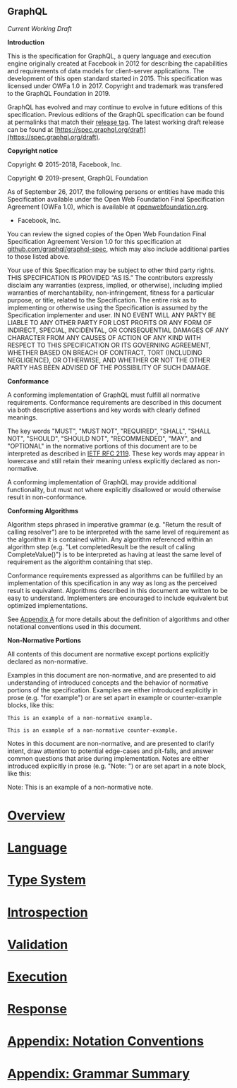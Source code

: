 GraphQL
-------

*Current Working Draft*

**Introduction**

This is the specification for GraphQL, a query language and execution engine
originally created at Facebook in 2012 for describing the capabilities and
requirements of data models for client-server applications. The development of
this open standard started in 2015. This specification was licensed under OWFa
1.0 in 2017. Copyright and trademark was transfered to the GraphQL Foundation
in 2019.

GraphQL has evolved and may continue to evolve in future editions of this
specification. Previous editions of the GraphQL specification can be found at
permalinks that match their [release tag](https://github.com/graphql/graphql-spec/releases).
The latest working draft release can be found at [https://spec.graphql.org/draft](https://spec.graphql.org/draft).

**Copyright notice**

Copyright © 2015-2018, Facebook, Inc.

Copyright © 2019-present, GraphQL Foundation

As of September 26, 2017, the following persons or entities have made this
Specification available under the Open Web Foundation Final Specification
Agreement (OWFa 1.0), which is available at [openwebfoundation.org](http://www.openwebfoundation.org/legal/the-owf-1-0-agreements/owfa-1-0).

* Facebook, Inc.

You can review the signed copies of the Open Web Foundation Final Specification
Agreement Version 1.0 for this specification at [github.com/graphql/graphql-spec](https://github.com/graphql/graphql-spec/tree/master/signed-agreements),
which may also include additional parties to those listed above.

Your use of this Specification may be subject to other third party rights.
THIS SPECIFICATION IS PROVIDED “AS IS.” The contributors expressly disclaim any
warranties (express, implied, or otherwise), including implied warranties of
merchantability, non-infringement, fitness for a particular purpose, or title,
related to the Specification. The entire risk as to implementing or otherwise
using the Specification is assumed by the Specification implementer and user.
IN NO EVENT WILL ANY PARTY BE LIABLE TO ANY OTHER PARTY FOR LOST PROFITS OR ANY
FORM OF INDIRECT, SPECIAL, INCIDENTAL, OR CONSEQUENTIAL DAMAGES OF ANY CHARACTER
FROM ANY CAUSES OF ACTION OF ANY KIND WITH RESPECT TO THIS SPECIFICATION OR ITS
GOVERNING AGREEMENT, WHETHER BASED ON BREACH OF CONTRACT, TORT (INCLUDING
NEGLIGENCE), OR OTHERWISE, AND WHETHER OR NOT THE OTHER PARTY HAS BEEN ADVISED
OF THE POSSIBILITY OF SUCH DAMAGE.


**Conformance**

A conforming implementation of GraphQL must fulfill all normative requirements.
Conformance requirements are described in this document via both
descriptive assertions and key words with clearly defined meanings.

The key words "MUST", "MUST NOT", "REQUIRED", "SHALL", "SHALL NOT", "SHOULD",
"SHOULD NOT", "RECOMMENDED", "MAY", and "OPTIONAL" in the normative portions of
this document are to be interpreted as described in [IETF RFC 2119](https://tools.ietf.org/html/rfc2119).
These key words may appear in lowercase and still retain their meaning unless
explicitly declared as non-normative.

A conforming implementation of GraphQL may provide additional functionality,
but must not where explicitly disallowed or would otherwise result
in non-conformance.


**Conforming Algorithms**

Algorithm steps phrased in imperative grammar (e.g. "Return the result of
calling resolver") are to be interpreted with the same level of requirement as
the algorithm it is contained within. Any algorithm referenced within an
algorithm step (e.g. "Let completedResult be the result of calling
CompleteValue()") is to be interpreted as having at least the same level of
requirement as the algorithm containing that step.

Conformance requirements expressed as algorithms can be fulfilled by an
implementation of this specification in any way as long as the perceived result
is equivalent. Algorithms described in this document are written to be easy to
understand. Implementers are encouraged to include equivalent but
optimized implementations.

See [Appendix A](#sec-Appendix-Notation-Conventions) for more details
about the definition of algorithms and other notational conventions used in this
document.


**Non-Normative Portions**

All contents of this document are normative except portions explicitly
declared as non-normative.

Examples in this document are non-normative, and are presented to aid
understanding of introduced concepts and the behavior of normative portions of
the specification. Examples are either introduced explicitly in prose
(e.g. "for example") or are set apart in example or counter-example blocks,
like this:

```example
This is an example of a non-normative example.
```

```counter-example
This is an example of a non-normative counter-example.
```

Notes in this document are non-normative, and are presented to clarify intent,
draw attention to potential edge-cases and pit-falls, and answer common
questions that arise during implementation. Notes are either introduced
explicitly in prose (e.g. "Note: ") or are set apart in a note block, like this:

Note: This is an example of a non-normative note.


# [Overview](Section%201%20--%20Overview.md)

# [Language](Section%202%20--%20Language.md)

# [Type System](Section%203%20--%20Type%20System.md)

# [Introspection](Section%204%20--%20Introspection.md)

# [Validation](Section%205%20--%20Validation.md)

# [Execution](Section%206%20--%20Execution.md)

# [Response](Section%207%20--%20Response.md)

# [Appendix: Notation Conventions](Appendix%20A%20--%20Notation%20Conventions.md)

# [Appendix: Grammar Summary](Appendix%20B%20--%20Grammar%20Summary.md)
